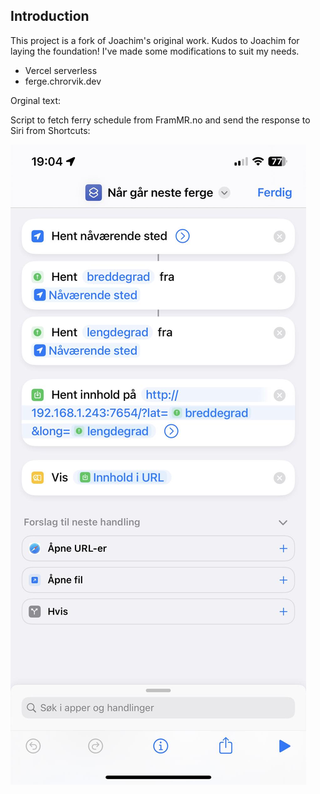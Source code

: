 ## Introduction

This project is a fork of Joachim's original work. Kudos to Joachim for laying the foundation! I've made some modifications to suit my needs. 

* Vercel serverless
* ferge.chrorvik.dev

Orginal text: 

Script to fetch ferry schedule from FramMR.no and send the response to Siri from Shortcuts:

![.](doc/siri.jpg)
